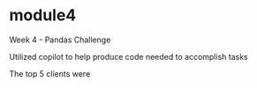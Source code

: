 # module4
Week 4 - Pandas Challenge

Utilized copilot to help produce code needed to accomplish tasks

The top 5 clients were 
